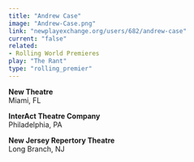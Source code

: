 ```yaml
---
title: "Andrew Case"
image: "Andrew-Case.png"
link: "newplayexchange.org/users/682/andrew-case"
current: "false"
related:
- Rolling World Premieres
play: "The Rant"
type: "rolling_premier"
---
```


**New Theatre**\
Miami, FL

**InterAct Theatre Company**\
Philadelphia, PA

**New Jersey Repertory Theatre**\
Long Branch, NJ
